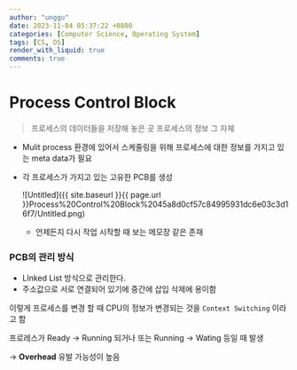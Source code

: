 ```yaml
---
author: "unggu"
date: 2023-11-04 05:37:22 +0800
categories: [Computer Science, Operating System]
tags: [CS, OS]
render_with_liquid: true
comments: true
---
```

# Process Control Block

> 프로세스의 데이터들을 저장해 놓은 곳 프로세스의 정보 그 자체
> 
- Mulit process 환경에 있어서 스케줄링을 위해 프로세스에 대한 정보를 가지고 있는 meta data가 필요
- 각 프로세스가 가지고 있는 고유한 PCB를 생성
    
    ![Untitled]({{ site.baseurl }}{{ page.url }}Process%20Control%20Block%2045a8d0cf57c84995931dc6e03c3d16f7/Untitled.png)
    
    - 언제든지 다시 작업 시작할 때 보는 메모장 같은 존재

### PCB의 관리 방식

- LInked List 방식으로 관리한다.
- 주소값으로 서로 연결되어 있기에 중간에 삽입 삭제에 용이함

이렇게 프로세스를 변경 할 때 CPU의 정보가 변경되는 것을 `Context Switching` 이라고 함

프로레스가 Ready → Running 되거나 또는 Running → Wating 등일 때 발생

→ **Overhead** 유발 가능성이 높음